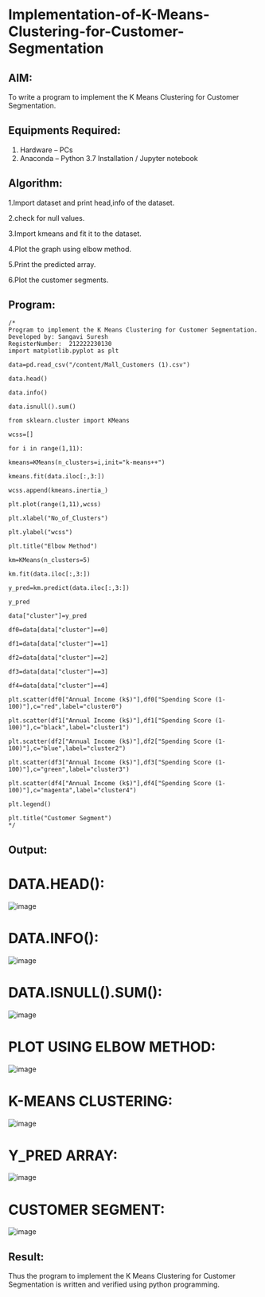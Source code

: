 # Implementation-of-K-Means-Clustering-for-Customer-Segmentation

## AIM:
To write a program to implement the K Means Clustering for Customer Segmentation.

## Equipments Required:
1. Hardware – PCs
2. Anaconda – Python 3.7 Installation / Jupyter notebook

## Algorithm:
1.Import dataset and print head,info of the dataset.

2.check for null values.

3.Import kmeans and fit it to the dataset.

4.Plot the graph using elbow method.

5.Print the predicted array.

6.Plot the customer segments.
   
## Program:
```
/*
Program to implement the K Means Clustering for Customer Segmentation.
Developed by: Sangavi Suresh
RegisterNumber:  212222230130
import matplotlib.pyplot as plt

data=pd.read_csv("/content/Mall_Customers (1).csv")

data.head()

data.info()

data.isnull().sum()

from sklearn.cluster import KMeans

wcss=[]

for i in range(1,11):

kmeans=KMeans(n_clusters=i,init="k-means++")

kmeans.fit(data.iloc[:,3:])

wcss.append(kmeans.inertia_)

plt.plot(range(1,11),wcss)

plt.xlabel("No_of_Clusters")

plt.ylabel("wcss")

plt.title("Elbow Method")

km=KMeans(n_clusters=5)

km.fit(data.iloc[:,3:])

y_pred=km.predict(data.iloc[:,3:])

y_pred

data["cluster"]=y_pred

df0=data[data["cluster"]==0]

df1=data[data["cluster"]==1]

df2=data[data["cluster"]==2]

df3=data[data["cluster"]==3]

df4=data[data["cluster"]==4]

plt.scatter(df0["Annual Income (k$)"],df0["Spending Score (1-100)"],c="red",label="cluster0")

plt.scatter(df1["Annual Income (k$)"],df1["Spending Score (1-100)"],c="black",label="cluster1")

plt.scatter(df2["Annual Income (k$)"],df2["Spending Score (1-100)"],c="blue",label="cluster2")

plt.scatter(df3["Annual Income (k$)"],df3["Spending Score (1-100)"],c="green",label="cluster3")

plt.scatter(df4["Annual Income (k$)"],df4["Spending Score (1-100)"],c="magenta",label="cluster4")

plt.legend()

plt.title("Customer Segment")
*/

```

## Output:
# DATA.HEAD():
![image](https://github.com/Sangavi-suresh/Implementation-of-K-Means-Clustering-for-Customer-Segmentation/assets/118541861/67469cc5-c372-4eae-8e16-f7e1c6e1a74c)

# DATA.INFO():
![image](https://github.com/Sangavi-suresh/Implementation-of-K-Means-Clustering-for-Customer-Segmentation/assets/118541861/3909f80e-8eb7-4aa1-9a95-5408285521d3)

# DATA.ISNULL().SUM():
![image](https://github.com/Sangavi-suresh/Implementation-of-K-Means-Clustering-for-Customer-Segmentation/assets/118541861/1941634a-8f66-47d8-a427-dc8f134c8452)

# PLOT USING ELBOW METHOD:
![image](https://github.com/Sangavi-suresh/Implementation-of-K-Means-Clustering-for-Customer-Segmentation/assets/118541861/6be8c005-fe59-4955-a34a-656caaf4142a)

# K-MEANS CLUSTERING:
![image](https://github.com/Sangavi-suresh/Implementation-of-K-Means-Clustering-for-Customer-Segmentation/assets/118541861/eb229033-7212-4c29-a402-a35207fa4cba)

# Y_PRED ARRAY:
![image](https://github.com/Sangavi-suresh/Implementation-of-K-Means-Clustering-for-Customer-Segmentation/assets/118541861/267a4c13-5cbb-4e37-8cfe-b2e703c12907)

# CUSTOMER SEGMENT:
![image](https://github.com/Sangavi-suresh/Implementation-of-K-Means-Clustering-for-Customer-Segmentation/assets/118541861/d3f74e2f-ce3d-4db9-8ec5-76773df8559c)


## Result:
Thus the program to implement the K Means Clustering for Customer Segmentation is written and verified using python programming.
